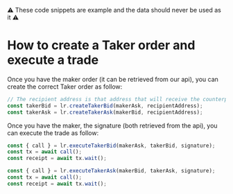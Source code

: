 :warning: These code snippets are example and the data should never be used as it :warning:

# How to create a Taker order and execute a trade

Once you have the maker order (it can be retrieved from our api), you can create the correct Taker order as follow:

```ts
// The recipient address is that address that will receive the counterpart of the transaction (your address most of the time)
const takerBid = lr.createTakerBid(makerAsk, recipientAddress);
const takerAsk = lr.createTakerAsk(makerBid, recipientAddress);
```

Once you have the maker, the signature (both retrieved from the api), you can execute the trade as follow:

```ts
const { call } = lr.executeTakerBid(makerAsk, takerBid, signature);
const tx = await call();
const receipt = await tx.wait();
```

```ts
const { call } = lr.executeTakerAsk(makerBid, takerAsk, signature);
const tx = await call();
const receipt = await tx.wait();
```
